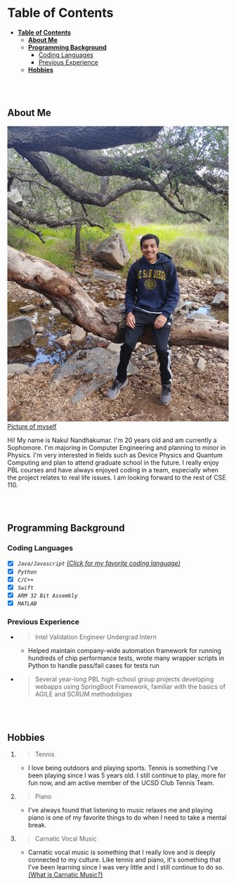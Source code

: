 # **Table of Contents**
- [**Table of Contents**](#table-of-contents)
  - [**About Me**](#about-me)
  - [**Programming Background**](#programming-background)
    - [Coding Languages](#coding-languages)
    - [Previous Experience](#previous-experience)
  - [**Hobbies**](#hobbies)

<br><br>

## **About Me**
![Picture of Me](PictureOfSelf.jpg)
[Picture of myself](PictureOfSelf.jpg)

Hi! My name is Nakul Nandhakumar. I'm 20 years old and am currently a Sophomore. I'm majoring in Computer Engineering and planning to minor in Physics. I'm very interested in fields such as Device Physics and Quantum Computing and plan to attend graduate school in the future. I really enjoy PBL courses and have always enjoyed coding in a team, especially when the project relates to real life issues. I am looking forward to the rest of CSE 110.

<br><br>

## **Programming Background**


### Coding Languages
- [x] *```Java/Javascript``` [(Click for my favorite coding language)](README.md)*
- [x] *```Python```*
- [x] *```C/C++```*
- [x] *```Swift```*
- [x] *```ARM 32 Bit Assembly```*
- [x] *```MATLAB```*

### Previous Experience
- >Intel Validation Engineer Undergrad Intern
  - Helped maintain company-wide automation framework for running hundreds of chip performance tests, wrote many wrapper scripts in Python to handle pass/fail cases for tests run
- >Several year-long PBL high-school group projects developing webapps using SpringBoot Framework, familiar with the basics of AGILE and SCRUM methodoligies

<br><br>

## **Hobbies**
1.  >Tennis
      - I love being outdoors and playing sports. Tennis is something I've been playing since I was 5 years old. I still continue to play, more for fun now, and am active member of the UCSD Club Tennis Team.
2.  >Piano
      - I've always found that listening to music relaxes me and playing piano is one of my favorite things to do when I need to take a mental break. 
3. >Carnatic Vocal Music
     - Carnatic vocal music is something that I really love and is deeply connected to my culture. Like tennis and piano, it's something that I've been learning since I was very little and I still continue to do so. [(What is Carnatic Music?)](https://en.wikipedia.org/wiki/Carnatic_music)